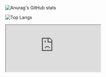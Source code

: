 ![Anurag's GitHub stats](https://github-readme-stats.vercel.app/api?username=anhkiet-201&show_icons=true)

![Top Langs](https://github-readme-stats.vercel.app/api/top-langs/?username=anhkiet-201)

<iframe src="https://embed.lottiefiles.com/animation/8307"></iframe>